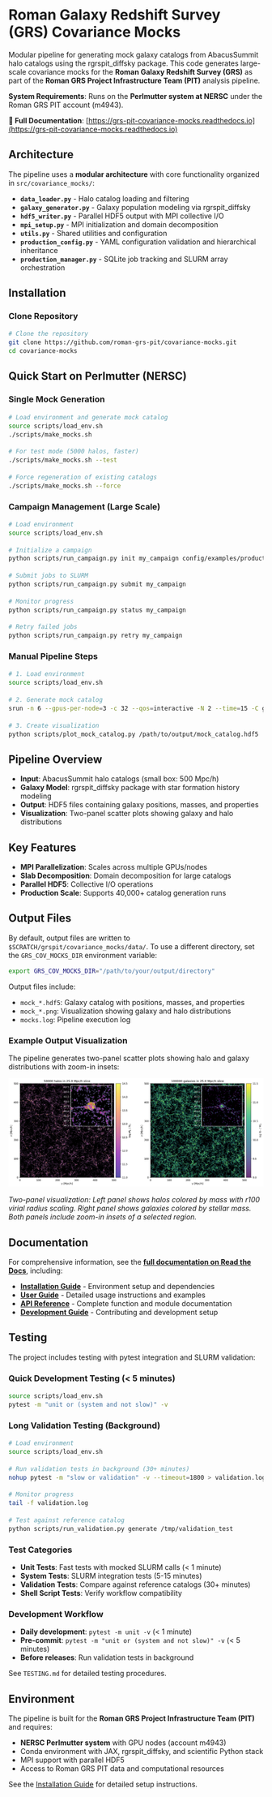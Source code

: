 # Roman Galaxy Redshift Survey (GRS) Covariance Mocks

Modular pipeline for generating mock galaxy catalogs from AbacusSummit halo catalogs using the rgrspit_diffsky package. This code generates large-scale covariance mocks for the **Roman Galaxy Redshift Survey (GRS)** as part of the **Roman GRS Project Infrastructure Team (PIT)** analysis pipeline.

**System Requirements**: Runs on the **Perlmutter system at NERSC** under the Roman GRS PIT account (m4943).

**📖 Full Documentation**: [https://grs-pit-covariance-mocks.readthedocs.io](https://grs-pit-covariance-mocks.readthedocs.io)

## Architecture

The pipeline uses a **modular architecture** with core functionality organized in `src/covariance_mocks/`:

- **`data_loader.py`** - Halo catalog loading and filtering
- **`galaxy_generator.py`** - Galaxy population modeling via rgrspit_diffsky
- **`hdf5_writer.py`** - Parallel HDF5 output with MPI collective I/O
- **`mpi_setup.py`** - MPI initialization and domain decomposition
- **`utils.py`** - Shared utilities and configuration
- **`production_config.py`** - YAML configuration validation and hierarchical inheritance
- **`production_manager.py`** - SQLite job tracking and SLURM array orchestration

## Installation

### Clone Repository

```bash
# Clone the repository
git clone https://github.com/roman-grs-pit/covariance-mocks.git
cd covariance-mocks
```

## Quick Start on Perlmutter (NERSC)

### Single Mock Generation

```bash
# Load environment and generate mock catalog
source scripts/load_env.sh
./scripts/make_mocks.sh

# For test mode (5000 halos, faster)
./scripts/make_mocks.sh --test

# Force regeneration of existing catalogs
./scripts/make_mocks.sh --force
```

### Campaign Management (Large Scale)

```bash
# Load environment
source scripts/load_env.sh

# Initialize a campaign
python scripts/run_campaign.py init my_campaign config/examples/production_campaign.yaml

# Submit jobs to SLURM
python scripts/run_campaign.py submit my_campaign

# Monitor progress
python scripts/run_campaign.py status my_campaign

# Retry failed jobs
python scripts/run_campaign.py retry my_campaign
```

### Manual Pipeline Steps

```bash
# 1. Load environment
source scripts/load_env.sh

# 2. Generate mock catalog
srun -n 6 --gpus-per-node=3 -c 32 --qos=interactive -N 2 --time=15 -C gpu -A m4943 python scripts/generate_single_mock.py nersc /path/to/output/directory

# 3. Create visualization
python scripts/plot_mock_catalog.py /path/to/output/mock_catalog.hdf5
```

## Pipeline Overview

- **Input**: AbacusSummit halo catalogs (small box: 500 Mpc/h)
- **Galaxy Model**: rgrspit_diffsky package with star formation history modeling
- **Output**: HDF5 files containing galaxy positions, masses, and properties
- **Visualization**: Two-panel scatter plots showing galaxy and halo distributions

## Key Features

- **MPI Parallelization**: Scales across multiple GPUs/nodes
- **Slab Decomposition**: Domain decomposition for large catalogs
- **Parallel HDF5**: Collective I/O operations
- **Production Scale**: Supports 40,000+ catalog generation runs

## Output Files

By default, output files are written to `$SCRATCH/grspit/covariance_mocks/data/`. To use a different directory, set the `GRS_COV_MOCKS_DIR` environment variable:

```bash
export GRS_COV_MOCKS_DIR="/path/to/your/output/directory"
```

Output files include:
- `mock_*.hdf5`: Galaxy catalog with positions, masses, and properties
- `mock_*.png`: Visualization showing galaxy and halo distributions
- `mocks.log`: Pipeline execution log

### Example Output Visualization

The pipeline generates two-panel scatter plots showing halo and galaxy distributions with zoom-in insets:

![Example Output](examples/halo_galaxy_scatter_AbacusSummit_small_c000_ph3000_z1.100.png)

*Two-panel visualization: Left panel shows halos colored by mass with r100 virial radius scaling. Right panel shows galaxies colored by stellar mass. Both panels include zoom-in insets of a selected region.*

## Documentation

For comprehensive information, see the **[full documentation on Read the Docs](https://grs-pit-covariance-mocks.readthedocs.io)**, including:

- **[Installation Guide](https://grs-pit-covariance-mocks.readthedocs.io/en/latest/installation.html)** - Environment setup and dependencies
- **[User Guide](https://grs-pit-covariance-mocks.readthedocs.io/en/latest/user_guide.html)** - Detailed usage instructions and examples
- **[API Reference](https://grs-pit-covariance-mocks.readthedocs.io/en/latest/api.html)** - Complete function and module documentation
- **[Development Guide](https://grs-pit-covariance-mocks.readthedocs.io/en/latest/development.html)** - Contributing and development setup

## Testing

The project includes testing with pytest integration and SLURM validation:

### Quick Development Testing (< 5 minutes)
```bash
source scripts/load_env.sh
pytest -m "unit or (system and not slow)" -v
```

### Long Validation Testing (Background)
```bash
# Load environment
source scripts/load_env.sh

# Run validation tests in background (30+ minutes)
nohup pytest -m "slow or validation" -v --timeout=1800 > validation.log 2>&1 &

# Monitor progress
tail -f validation.log

# Test against reference catalog
python scripts/run_validation.py generate /tmp/validation_test
```

### Test Categories
- **Unit Tests**: Fast tests with mocked SLURM calls (< 1 minute)
- **System Tests**: SLURM integration tests (5-15 minutes)
- **Validation Tests**: Compare against reference catalogs (30+ minutes)
- **Shell Script Tests**: Verify workflow compatibility

### Development Workflow
- **Daily development**: `pytest -m unit -v` (< 1 minute)
- **Pre-commit**: `pytest -m "unit or (system and not slow)" -v` (< 5 minutes)
- **Before releases**: Run validation tests in background

See `TESTING.md` for detailed testing procedures.

## Environment

The pipeline is built for the **Roman GRS Project Infrastructure Team (PIT)** and requires:
- **NERSC Perlmutter system** with GPU nodes (account m4943)
- Conda environment with JAX, rgrspit_diffsky, and scientific Python stack
- MPI support with parallel HDF5
- Access to Roman GRS PIT data and computational resources

See the [Installation Guide](https://grs-pit-covariance-mocks.readthedocs.io/en/latest/installation.html) for detailed setup instructions.
